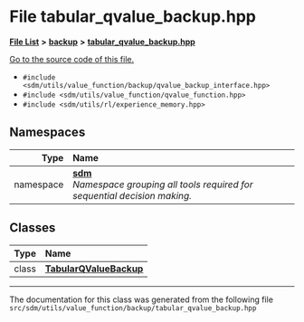 
# File tabular\_qvalue\_backup.hpp

<link rel="stylesheet" href="https://cdnjs.cloudflare.com/ajax/libs/KaTeX/0.5.1/katex.min.css">
<link rel="stylesheet" href="https://cdn.jsdelivr.net/github-markdown-css/2.2.1/github-markdown.css"/>



[**File List**](files.md) **>** [**backup**](dir_803cd76b7b48fbc4f6eb3babc1175d51.md) **>** [**tabular\_qvalue\_backup.hpp**](tabular__qvalue__backup_8hpp.md)

[Go to the source code of this file.](tabular__qvalue__backup_8hpp_source.md)



* `#include <sdm/utils/value_function/backup/qvalue_backup_interface.hpp>`
* `#include <sdm/utils/value_function/qvalue_function.hpp>`
* `#include <sdm/utils/rl/experience_memory.hpp>`









## Namespaces

| Type | Name |
| ---: | :--- |
| namespace | [**sdm**](namespacesdm.md) <br>_Namespace grouping all tools required for sequential decision making._  |

## Classes

| Type | Name |
| ---: | :--- |
| class | [**TabularQValueBackup**](classsdm_1_1TabularQValueBackup.md) <br> |














------------------------------
The documentation for this class was generated from the following file `src/sdm/utils/value_function/backup/tabular_qvalue_backup.hpp`